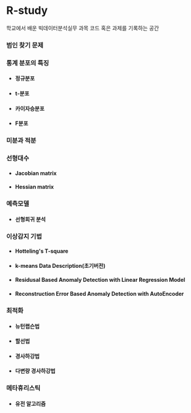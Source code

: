 # R-study
학교에서 배운 빅데이터분석실무 과목 코드 혹은 과제를 기록하는 공간

### 범인 찾기 문제

### 통계 분포의 특징
- #### 정규분포
- #### t-분포
- #### 카이자승분포
- #### F분포


### 미분과 적분

### 선형대수
- #### Jacobian matrix
- #### Hessian matrix

### 예측모델
- #### 선형회귀 분석

### 이상감지 기법
- #### Hotteling's T-square
- #### k-means Data Description(초기버전)
- #### Residusal Based Anomaly Detection with Linear Regression Model
- #### Reconstruction Error Based Anomaly Detection with AutoEncoder


### 최적화
- #### 뉴턴랩슨법
- #### 할선법
- #### 경사하강법
- #### 다변량 경사하강법

### 메타휴리스틱
- #### 유전 알고리즘
